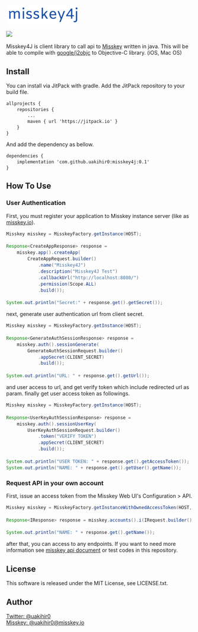 <img src="./resource/img/misskey4j.png" width="200">

[![](https://jitpack.io/v/uakihir0/misskey4j.svg)](https://jitpack.io/#uakihir0/misskey4j)

Misskey4J is client library to call api to [Misskey](https://join.misskey.page/ja/) written in java. This will be able to compile with [google/j2objc] to Objective-C library. (iOS, Mac OS) 

## Install

You can install via JitPack with gradle. Add the JitPack repository to your build file.

```
allprojects {
	repositories {
		...
		maven { url 'https://jitpack.io' }
	}
}
```

And add the dependency as bellow.

```
dependencies {
	implementation 'com.github.uakihir0:misskey4j:0.1'
}
```


## How To Use

### User Authentication

First, you must register your application to Misskey instance server (like as [misskey.io](https://misskey.io/)).

```java
Misskey misskey = MisskeyFactory.getInstance(HOST);

Response<CreateAppResponse> response =
    misskey.app().createApp(
        CreateAppRequest.builder()
            .name("Misskey4J")
            .description("Misskey4J Test")
            .callbackUrl("http://localhost:8080/")
            .permission(Scope.ALL)
            .build());

System.out.println("Secret:" + response.get().getSecret());
```

next, generate user authentication url from client secret.

```java
Misskey misskey = MisskeyFactory.getInstance(HOST);

Response<GenerateAuthSessionResponse> response =
    misskey.auth().sessionGenerate(
        GenerateAuthSessionRequest.builder()
            .appSecret(CLIENT_SECRET)
            .build());

System.out.println("URL: " + response.get().getUrl());
```

and user access to url, and get verify token which include redirected url as param. finally get user access token as followings.

```java
Misskey misskey = MisskeyFactory.getInstance(HOST);

Response<UserKeyAuthSessionResponse> response =
    misskey.auth().sessionUserKey(
        UserKeyAuthSessionRequest.builder()
            .token("VERIFY TOKEN")
            .appSecret(CLIENT_SECRET)
            .build());

System.out.println("USER TOKEN: " + response.get().getAccessToken());
System.out.println("NAME: " + response.get().getUser().getName());
```

### Request API in your own account

First, issue an access token from the Misskey Web UI's Configuration > API.

```java
Misskey misskey = MisskeyFactory.getInstanceWithOwnedAccessToken(HOST, OWNED_ACCESS_TOKEN);

Response<IResponse> response = misskey.accounts().i(IRequest.builder().build());

System.out.println("NAME: " + response.get().getName());
```

after that, you can access to any endpoints. If you want to need more information see [misskey api document](https://misskey-hub.net/docs/api/endpoints.html) or test codes in this repository.

## License
This software is released under the MIT License, see LICENSE.txt.

## Author
[Twitter: @uakihir0](https://twitter.com/uakihir0)  
[Misskey: @uakihir0@misskey.io](https://misskey.io/@uakihir0)


  [google/j2objc]: https://github.com/google/j2objc